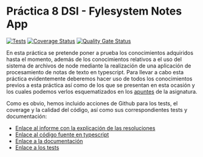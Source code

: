 # Práctica 8 DSI - Fylesystem Notes App

[![Tests](https://github.com/ULL-ESIT-INF-DSI-2021/ull-esit-inf-dsi-20-21-prct08-filesystem-notes-app-alu0101021768/actions/workflows/tests.yml/badge.svg)](https://github.com/ULL-ESIT-INF-DSI-2021/ull-esit-inf-dsi-20-21-prct08-filesystem-notes-app-alu0101021768/actions/workflows/tests.yml)
[![Coverage Status](https://coveralls.io/repos/github/ULL-ESIT-INF-DSI-2021/ull-esit-inf-dsi-20-21-prct08-filesystem-notes-app-alu0101021768/badge.svg?branch=main)](https://coveralls.io/github/ULL-ESIT-INF-DSI-2021/ull-esit-inf-dsi-20-21-prct08-filesystem-notes-app-alu0101021768?branch=main)
[![Quality Gate Status](https://sonarcloud.io/api/project_badges/measure?project=ULL-ESIT-INF-DSI-2021_ull-esit-inf-dsi-20-21-prct08-filesystem-notes-app-alu0101021768&metric=alert_status)](https://sonarcloud.io/dashboard?id=ULL-ESIT-INF-DSI-2021_ull-esit-inf-dsi-20-21-prct08-filesystem-notes-app-alu0101021768)


En esta práctica se pretende poner a prueba los conocimientos adquiridos hasta el momento, además de los conocimientos relativos a el uso del sistema de archivos de node mediante la realización de una aplicación de procesamiento de notas de texto en typescript. Para llevar a cabo esta práctica evidentemente deberemos hacer uso de todos los conocimientos previos a esta práctica así como de los que se presentan en esta ocasión y los cuales podemos verlos esquematizados en los [apuntes](https://ull-esit-inf-dsi-2021.github.io/typescript-theory/) de la asignatura.

Como es obvio, hemos incluido acciones de Github para los tests, el coverage y la calidad del código, así como sus correspondientes tests y documentación:

- [Enlace al informe con la explicación de las resoluciones](https://ull-esit-inf-dsi-2021.github.io/ull-esit-inf-dsi-20-21-prct08-filesystem-notes-app-alu0101021768/)
- [Enlace al código fuente en typescript](https://github.com/ULL-ESIT-INF-DSI-2021/ull-esit-inf-dsi-20-21-prct08-filesystem-notes-app-alu0101021768/tree/main/src)
- [Enlace a la documentación](https://github.com/ULL-ESIT-INF-DSI-2021/ull-esit-inf-dsi-20-21-prct08-filesystem-notes-app-alu0101021768/tree/main/docs)
- [Enlace a los tests](https://github.com/ULL-ESIT-INF-DSI-2021/ull-esit-inf-dsi-20-21-prct08-filesystem-notes-app-alu0101021768/tree/main/tests)

